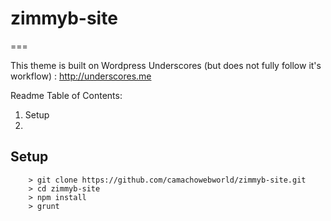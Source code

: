 # zimmyb-site

===

This theme is built on Wordpress Underscores (but does not fully follow it's workflow) : http://underscores.me

Readme Table of Contents:
1. Setup
2.


Setup
---------------

```
	> git clone https://github.com/camachowebworld/zimmyb-site.git
	> cd zimmyb-site
	> npm install
	> grunt
```
